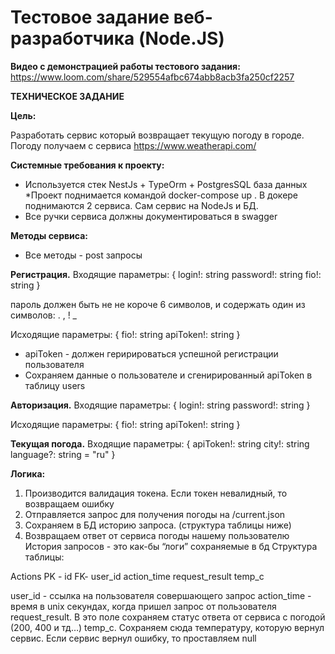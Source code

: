 
# Тестовое задание веб-разработчика (Node.JS)


**Видео с демонстрацией работы тестового задания:**
https://www.loom.com/share/529554afbc674abb8acb3fa250cf2257


**ТЕХНИЧЕСКОЕ ЗАДАНИЕ**

**Цель:**

Разработать сервис который возвращает текущую погоду в городе. Погоду
получаем с сервиса https://www.weatherapi.com/


**Системные требования к проекту:**
* Используется стек NestJs + TypeOrm + PostgresSQL база данных
*Проект поднимается командой docker-compose up . В докере поднимаются 2
сервиса. Сам сервис на NodeJs и БД.
* Все ручки сервиса должны документироваться в swagger

**Методы сервиса:**
* Все методы - post запросы

**Регистрация.**
Входящие параметры:
{
login!: string
password!: string
fio!: string
}

пароль должен быть не не короче 6 символов, и содержать
один из символов: . , ! _

Исходящие параметры:
{
fio!: string
apiToken!: string
}

* apiToken - должен геририроваться успешной регистрации пользователя
* Сохраняем данные о пользователе и сгенирированный apiToken в таблицу users

**Авторизация.**
Входящие параметры:
{
login!: string
password!: string
}

Исходящие параметры:
{
fio!: string
apiToken!: string
}

**Текущая погода.**
Входящие параметры:
{
apiToken!: string
city!: string
language?: string = "ru"
}

**Логика:**
1. Производится валидация токена. Если токен невалидный, то возвращаем
ошибку
2. Отправляется запрос для получения погоды на /current.json
3. Сохраняем в БД историю запроса. (структура таблицы ниже)
4. Возвращаем ответ от сервиса погоды нашему пользователю
История запросов - это как-бы “логи” сохраняемые в бд
Структура таблицы:


Actions
PK - id
FK- user_id
action_time
request_result
temp_c


user_id - ссылка на пользователя совершающего запрос
action_time - время в unix секундах, когда пришел запрос от пользователя
request_result. В это поле сохраняем статус ответа от сервиса с погодой (200, 400
и тд…)
temp_c. Сохраняем сюда температуру, которую вернул сервис. Если сервис вернул
ошибку, то проставляем null

